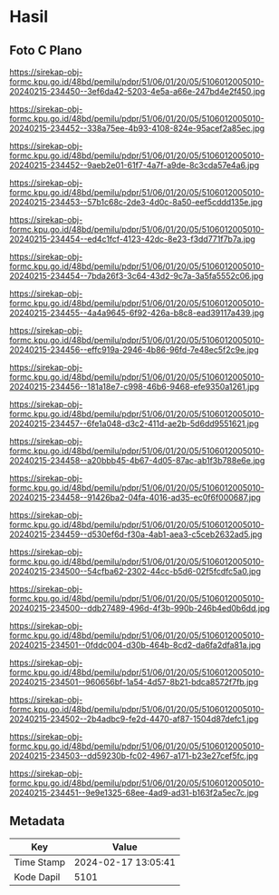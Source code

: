 # Hasil

## Foto C Plano

https://sirekap-obj-formc.kpu.go.id/48bd/pemilu/pdpr/51/06/01/20/05/5106012005010-20240215-234450--3ef6da42-5203-4e5a-a66e-247bd4e2f450.jpg

https://sirekap-obj-formc.kpu.go.id/48bd/pemilu/pdpr/51/06/01/20/05/5106012005010-20240215-234452--338a75ee-4b93-4108-824e-95acef2a85ec.jpg

https://sirekap-obj-formc.kpu.go.id/48bd/pemilu/pdpr/51/06/01/20/05/5106012005010-20240215-234452--9aeb2e01-61f7-4a7f-a9de-8c3cda57e4a6.jpg

https://sirekap-obj-formc.kpu.go.id/48bd/pemilu/pdpr/51/06/01/20/05/5106012005010-20240215-234453--57b1c68c-2de3-4d0c-8a50-eef5cddd135e.jpg

https://sirekap-obj-formc.kpu.go.id/48bd/pemilu/pdpr/51/06/01/20/05/5106012005010-20240215-234454--ed4c1fcf-4123-42dc-8e23-f3dd771f7b7a.jpg

https://sirekap-obj-formc.kpu.go.id/48bd/pemilu/pdpr/51/06/01/20/05/5106012005010-20240215-234454--7bda26f3-3c64-43d2-9c7a-3a5fa5552c06.jpg

https://sirekap-obj-formc.kpu.go.id/48bd/pemilu/pdpr/51/06/01/20/05/5106012005010-20240215-234455--4a4a9645-6f92-426a-b8c8-ead39117a439.jpg

https://sirekap-obj-formc.kpu.go.id/48bd/pemilu/pdpr/51/06/01/20/05/5106012005010-20240215-234456--effc919a-2946-4b86-96fd-7e48ec5f2c9e.jpg

https://sirekap-obj-formc.kpu.go.id/48bd/pemilu/pdpr/51/06/01/20/05/5106012005010-20240215-234456--181a18e7-c998-46b6-9468-efe9350a1261.jpg

https://sirekap-obj-formc.kpu.go.id/48bd/pemilu/pdpr/51/06/01/20/05/5106012005010-20240215-234457--6fe1a048-d3c2-411d-ae2b-5d6dd9551621.jpg

https://sirekap-obj-formc.kpu.go.id/48bd/pemilu/pdpr/51/06/01/20/05/5106012005010-20240215-234458--a20bbb45-4b67-4d05-87ac-ab1f3b788e6e.jpg

https://sirekap-obj-formc.kpu.go.id/48bd/pemilu/pdpr/51/06/01/20/05/5106012005010-20240215-234458--91426ba2-04fa-4016-ad35-ec0f6f000687.jpg

https://sirekap-obj-formc.kpu.go.id/48bd/pemilu/pdpr/51/06/01/20/05/5106012005010-20240215-234459--d530ef6d-f30a-4ab1-aea3-c5ceb2632ad5.jpg

https://sirekap-obj-formc.kpu.go.id/48bd/pemilu/pdpr/51/06/01/20/05/5106012005010-20240215-234500--54cfba62-2302-44cc-b5d6-02f5fcdfc5a0.jpg

https://sirekap-obj-formc.kpu.go.id/48bd/pemilu/pdpr/51/06/01/20/05/5106012005010-20240215-234500--ddb27489-496d-4f3b-990b-246b4ed0b6dd.jpg

https://sirekap-obj-formc.kpu.go.id/48bd/pemilu/pdpr/51/06/01/20/05/5106012005010-20240215-234501--0fddc004-d30b-464b-8cd2-da6fa2dfa81a.jpg

https://sirekap-obj-formc.kpu.go.id/48bd/pemilu/pdpr/51/06/01/20/05/5106012005010-20240215-234501--960656bf-1a54-4d57-8b21-bdca8572f7fb.jpg

https://sirekap-obj-formc.kpu.go.id/48bd/pemilu/pdpr/51/06/01/20/05/5106012005010-20240215-234502--2b4adbc9-fe2d-4470-af87-1504d87defc1.jpg

https://sirekap-obj-formc.kpu.go.id/48bd/pemilu/pdpr/51/06/01/20/05/5106012005010-20240215-234503--dd59230b-fc02-4967-a171-b23e27cef5fc.jpg

https://sirekap-obj-formc.kpu.go.id/48bd/pemilu/pdpr/51/06/01/20/05/5106012005010-20240215-234451--9e9e1325-68ee-4ad9-ad31-b163f2a5ec7c.jpg


## Metadata

| Key        | Value               |
| ---------- | ------------------- |
| Time Stamp | 2024-02-17 13:05:41 |
| Kode Dapil | 5101                |



